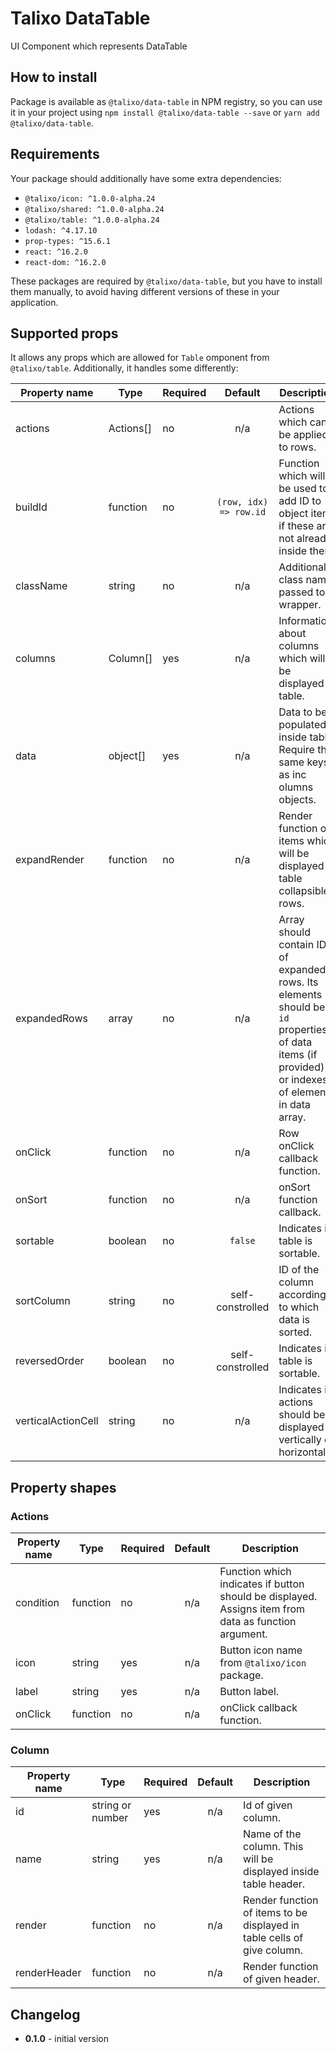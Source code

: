 # Talixo DataTable

UI Component which represents DataTable

## How to install

Package is available as `@talixo/data-table` in NPM registry, so you can use it in your project
using `npm install @talixo/data-table --save` or `yarn add @talixo/data-table`.

## Requirements

Your package should additionally have some extra dependencies:

- `@talixo/icon: ^1.0.0-alpha.24`
- `@talixo/shared: ^1.0.0-alpha.24`
- `@talixo/table: ^1.0.0-alpha.24`
- `lodash: ^4.17.10`
- `prop-types: ^15.6.1`
- `react: ^16.2.0`
- `react-dom: ^16.2.0`

These packages are required by `@talixo/data-table`, but you have to install them manually,
to avoid having different versions of these in your application.

## Supported props

It allows any props which are allowed for `Table` omponent from `@talixo/table`. Additionally, it handles some differently:

Property name       | Type      | Required  | Default           | Description                    
--------------------|-----------|-----------|:-----------------:|--------------------------------
actions             | Actions[] | no        | n/a               | Actions which can be applied to rows.
buildId             | function  | no        | `(row, idx) => row.id` | Function which will be used to add ID to object items if these are not already inside them.
className           | string    | no        | n/a               | Additional class name passed to wrapper.
columns             | Column[]  | yes       | n/a               | Information about columns which will be displayed in table.
data                | object[]  | yes       | n/a               | Data to be populated inside table. Require the same keys as inc olumns objects.
expandRender        | function  | no        | n/a               | Render function of items which will be displayed in table collapsible rows.
expandedRows        | array     | no        | n/a               | Array should contain IDs of expanded rows. Its elements should be `id` properties of data items (if provided) or indexes of elements in data array.
onClick             | function  | no        | n/a               | Row onClick callback function.
onSort              | function  | no        | n/a               | onSort function callback.
sortable            | boolean   | no        | `false`           | Indicates if table is sortable.
sortColumn          | string    | no        | self-constrolled  | ID of the column according to which data is sorted.
reversedOrder       | boolean   | no        | self-constrolled  | Indicates if table is sortable.
verticalActionCell  | string    | no        | n/a               | Indicates if actions should be displayed vertically or horizontally.

## Property shapes

### Actions

Property name       | Type      | Required  | Default | Description                    
--------------------|-----------|-----------|:-------:|--------------------------------
condition           | function  | no        | n/a     | Function which indicates if button should be displayed. Assigns item from data as function argument.
icon                | string    | yes       | n/a     | Button icon name from `@talixo/icon` package.
label               | string    | yes       | n/a     | Button label.
onClick             | function  | no        | n/a     | onClick callback function.

### Column

Property name       | Type              | Required  | Default | Description
--------------------|-------------------|-----------|:-------:|--------------------------------
id                  | string or number  | yes       | n/a     | Id of given column.
name                | string            | yes       | n/a     | Name of the column. This will be displayed inside table header.
render              | function          | no        | n/a     | Render function of items to be displayed in table cells of give column.
renderHeader        | function          | no        | n/a     | Render function of given header.

## Changelog

- **0.1.0** - initial version
